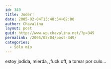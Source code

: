 ```yaml
---
id: 349
title: Joder!
date: 2005-02-04T13:48:54+02:00
author: Chavalina
layout: post
guid: http://www.wp.chavalina.net/?p=349
permalink: /2005/02/04/post-349/
categories:
  - Sólo mío
---
```

estoy jodida, mierda, ,fuck off, a tomar por culo&#8230;